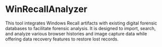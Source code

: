# WinRecallAnalyzer
This tool integrates Windows Recall artifacts with existing digital forensic databases to facilitate forensic analysis. It is designed to import, search, and analyze various browser histories and image capture data while offering data recovery features to restore lost records.
